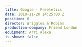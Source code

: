 ```yaml
---
title: Google - Freeletics
date: 2018-11-20 14:25:00 Z
position: 6
director: Wriggles & Robins
production-company: Friend London
equipment: Arri Alexa
is-shown: false
---
```


